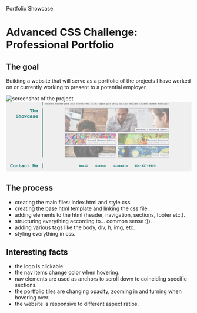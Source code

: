 Portfolio Showcase

<h1>Advanced CSS Challenge: Professional Portfolio</h1>


<h2>The goal</h2>

Building a website that will serve as a portfolio of the projects I have worked on or currently working to present to a potential employer.

![screenshot of the project](./assets/images/scr1.png?raw=true "Project Screenshot")
![screenshot of the project](./assets/images/scr2.png?raw=true "Project Screenshot")


<h2>The process</h2>

- creating the main files: index.html and style.css.
- creating the base html template and linking the css file.
- adding elements to the html (header, navigation, sections, footer etc.).
- structuring everything according to... common sense :)).
- adding various tags like the body, div, h, img, etc.
- styling everything in css.



<h2>Interesting facts</h2>

- the logo is clickable.
- the nav items change color when hovering.
- nav elements are used as anchors to scroll down to coinciding specific sections.
- the portfolio tiles are changing opacity, zooming in and turning when hovering over.
- the website is responsive to different aspect ratios.
